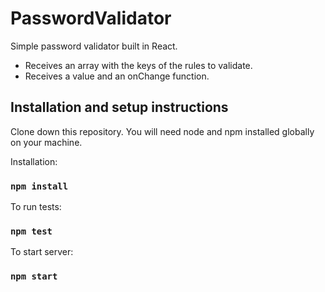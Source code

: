 # PasswordValidator

Simple password validator built in React.
- Receives an array with the keys of the rules to validate.
- Receives a value and an onChange function.

## Installation and setup instructions

Clone down this repository. You will need node and npm installed globally on your machine.

Installation:

### `npm install`

To run tests:

### `npm test`

To start server:

### `npm start`
